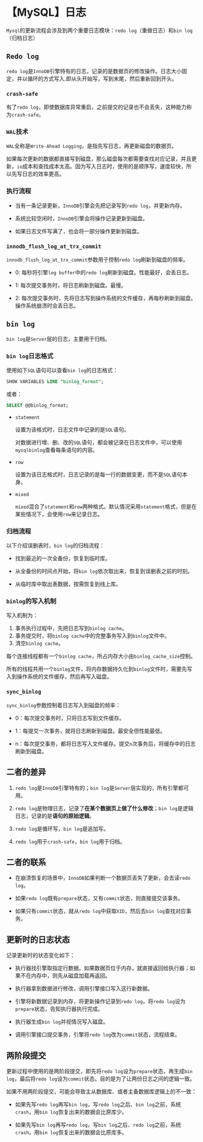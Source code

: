 # 【MySQL】日志



`Mysql`的更新流程会涉及到两个重要日志模块：`redo log`（重做日志）和`bin log`（归档日志）

## `Redo log`

`redo log`是`InnoDB`引擎特有的日志，记录的是数据页的修改操作。日志大小固定，并以循环的方式写入.即从头开始写，写到末尾，然后重新回到开头。

### `crash-safe`

有了`redo log`，即使数据库异常重启，之前提交的记录也不会丢失，这种能力称为`crash-safe`。

### `WAL`技术

`WAL`全称是`Write-Ahead Logging`，是指先写日志，再更新磁盘的数据页。

如果每次更新的数据都直接写到磁盘，那么磁盘每次都需要查找对应记录，并且更新，`io`成本和查找成本太高。因为写入日志时，使用的是顺序写，速度较快，所以先写日志的效率更高。

### 执行流程

- 当有一条记录更新，`InnoDB`引擎会先把记录写到`redo log`，并更新内存。

- 系统比较空闲时，`InnoDB`引擎会将操作记录更新到磁盘。

- 如果日志文件写满了，也会将一部分操作更新到磁盘。

### `innodb_flush_log_at_trx_commit`

`innodb_flush_log_at_trx_commit`参数用于控制`redo log`刷新到磁盘的频率。

- 0: 每秒将引擎`log buffer`中的`redo log`刷新到磁盘。性能最好，会丢日志。

- 1: 每次提交事务时，将日志刷新到磁盘。最慢。

- 2: 每次提交事务时，先将日志写到操作系统的文件缓存，再每秒刷新到磁盘。操作系统崩溃时会丢日志。


## `bin log`

`bin log`是`Server`层的日志，主要用于归档。

### `bin log`日志格式

使用如下`SQL`语句可以查看`bin log`的日志格式：

```sql
SHOW VARIABLES LIKE "binlog_format";
```

或者：

```sql
SELECT @@binlog_format;
```

- `statement`
  
  设置为该格式时，日志文件中记录的是`SQL`语句。
  
  对数据进行增、删、改的`SQL`语句，都会被记录在日志文件中，可以使用`mysqlbinlog`查看每条语句的内容。

- `row`
  
  设置为该日志格式时，日志记录的是每一行的数据变更，而不是`SQL`语句本身。

- `mixed`
  
  `mixed`混合了`statement`和`row`两种格式。默认情况采用`statement`格式，但是在某些情况下，会使用`row`来记录日志。

### 归档流程

以下介绍误删表时，`bin log`的归档流程：

- 找到最近的一次全备份，恢复到临时库。

- 从全备份的时间点开始，将`bin log`依次取出来，恢复到误删表之前的时刻。

- 从临时库中取出表数据，按需恢复到线上库。

### `binlog`的写入机制

写入机制为：

1. 事务执行过程中，先把日志写到`binlog cache`。
2. 事务提交时，将`binlog cache`中的完整事务写入到`binlog`文件中。
3. 清空`binlog cache`。

每个连接线程都有一个`binlog cache`，所占内存大小由`binlog_cache_size`控制。

所有的线程共用一个`binlog`文件，将内存数据持久化到`binlog`文件时，需要先写入到操作系统的文件缓存，然后再写入磁盘。

### `sync_binlog`

`sync_binlog`参数控制着日志写入到磁盘的频率：

- 0：每次提交事务时，只将日志写到文件缓存。

- 1：每提交一次事务，就将日志刷新到磁盘。最安全但性能最低。

- n：每次提交事务，都将日志写入文件缓存。提交`n`次事务后，将缓存中的日志刷新到磁盘。


## 二者的差异

1. `redo log`是`InnoDB`引擎特有的；`bin log`是`Server`层实现的，所有引擎都可用。

2. `redo log`是物理日志，记录了**在某个数据页上做了什么修改**；`bin log`是逻辑日志，记录的是**语句的原始逻辑**。

3. `redo log`是循环写，`bin log`是追加写。

4. `redo log`用于`crash-safe`，`bin log`用于归档。


## 二者的联系

- 在崩溃恢复的场景中，`InnoDB`如果判断一个数据页丢失了更新，会去读`redo log`。

- 如果`redo log`既有`prepare`状态，又有`commit`状态，则直接提交该事务。

- 如果只有`commit`状态，就从`redo log`中获取`XID`，然后去`bin log`查找对应事务。


## 更新时的日志状态

记录更新时的状态变化如下：

- 执行器找引擎取指定行数据。如果数据页位于内存，就直接返回给执行器；如果不在内存中，则先从磁盘加载再返回。

- 执行器拿到数据进行修改，调用引擎接口写入这行新数据。

- 引擎将新数据记录到内存，将更新操作记录到`redo log`，将`redo log`设为`prepare`状态，告知执行器执行完成。

- 执行器生成`bin log`并视情况写入磁盘。

- 调用引擎接口提交事务，引擎将`redo log`改为`commit`状态，流程结束。


## 两阶段提交

更新过程中使用的是两阶段提交，即先将`redo log`设为`prepare`状态，再生成`bin log`，最后将`redo log`设为`commit`状态。目的是为了让两份日志之间的逻辑一致。

如果不用两阶段提交，可能会导致主从数据库、或者主备数据库逻辑上的不一致：

- 如果先写`redo log`再写`bin log`，写`redo log`之后、`bin log`之前，系统`crash`，用`bin log`恢复出来的数据会比原库少。

- 如果先写`bin log`再写`redo log`，写`bin log`之后、`redo log`之前，系统`crash`，用`bin log`恢复出来的数据会比原库多。


